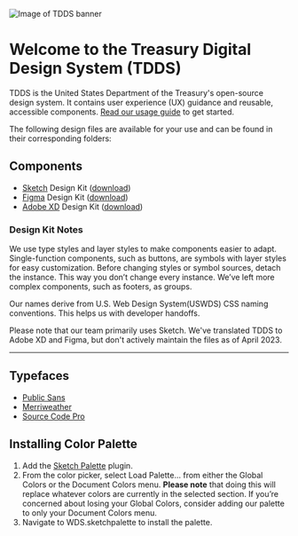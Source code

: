 ![Image of TDDS banner](https://repository-images.githubusercontent.com/214237081/8d4b8a80-f5b3-11e9-8be9-d08314457a48)

# Welcome to the Treasury Digital Design System (TDDS)

TDDS is the United States Department of the Treasury's open-source design system. It contains user experience (UX) guidance and reusable, accessible components. [Read our usage guide](https://treasury.invisionapp.com/dsm/u-s-department-of-the-treasury/tdds) to get started.

The following design files are available for your use and can be found in their corresponding folders:

## Components
- [Sketch](http://sketch.com) Design Kit ([download](https://github.com/US-Department-of-the-Treasury/tdds/raw/master/Components/tdds-components.sketch))
- [Figma](http://figma.com) Design Kit ([download](https://github.com/US-Department-of-the-Treasury/tdds/blob/master/Components/Treasury%20Digital%20Design%20System%20(TDDS).fig))
- [Adobe XD](https://creativecloud.adobe.com/apps/all/desktop) Design Kit ([download](https://github.com/US-Department-of-the-Treasury/tdds/blob/master/Components/tdds-components.xd))


### Design Kit Notes
We use type styles and layer styles to make components easier to adapt. Single-function components, such as buttons, are symbols with layer styles for easy customization. Before changing styles or symbol sources, detach the instance. This way you don’t change every instance. We’ve left more complex components, such as footers, as groups.

Our names derive from U.S. Web Design System(USWDS) CSS naming conventions. This helps us with developer handoffs.

Please note that our team primarily uses Sketch. We've translated TDDS to Adobe XD and Figma, but don't actively maintain the files as of April 2023.

---

## Typefaces
- [Public Sans](https://fonts.google.com/specimen/Public+Sans)
- [Merriweather](https://fonts.google.com/specimen/Merriweather)
- [Source Code Pro](https://fonts.google.com/specimen/Source+Code+Pro)


## Installing Color Palette

1.  Add the [Sketch Palette](https://github.com/andrewfiorillo/sketch-palettes) plugin.
2.  From the color picker, select Load Palette... from either the Global Colors or the Document Colors menu. **Please note** that doing this will replace whatever colors are currently in the selected section. If you’re concerned about losing your Global Colors, consider adding our palette to only your Document Colors menu.
3. Navigate to WDS.sketchpalette to install the palette.


